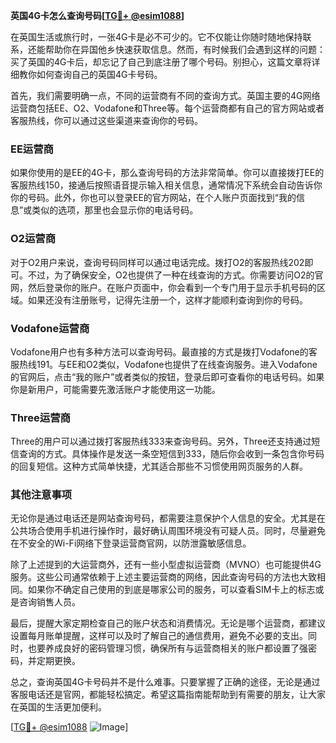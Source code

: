 **英国4G卡怎么查询号码[[TG💪+ @esim1088](https://t.me/s/esim1088)]**

在英国生活或旅行时，一张4G卡是必不可少的。它不仅能让你随时随地保持联系，还能帮助你在异国他乡快速获取信息。然而，有时候我们会遇到这样的问题：买了英国的4G卡后，却忘记了自己到底注册了哪个号码。别担心，这篇文章将详细教你如何查询自己的英国4G卡号码。

首先，我们需要明确一点，不同的运营商有不同的查询方式。英国主要的4G网络运营商包括EE、O2、Vodafone和Three等。每个运营商都有自己的官方网站或者客服热线，你可以通过这些渠道来查询你的号码。

### EE运营商

如果你使用的是EE的4G卡，那么查询号码的方法非常简单。你可以直接拨打EE的客服热线150，接通后按照语音提示输入相关信息，通常情况下系统会自动告诉你你的号码。此外，你也可以登录EE的官方网站，在个人账户页面找到“我的信息”或类似的选项，那里也会显示你的电话号码。

### O2运营商

对于O2用户来说，查询号码同样可以通过电话完成。拨打O2的客服热线202即可。不过，为了确保安全，O2也提供了一种在线查询的方式。你需要访问O2的官网，然后登录你的账户。在账户页面中，你会看到一个专门用于显示手机号码的区域。如果还没有注册账号，记得先注册一个，这样才能顺利查询到你的号码。

### Vodafone运营商

Vodafone用户也有多种方法可以查询号码。最直接的方式是拨打Vodafone的客服热线191。与EE和O2类似，Vodafone也提供了在线查询服务。进入Vodafone的官网后，点击“我的账户”或者类似的按钮，登录后即可查看你的电话号码。如果你是新用户，可能需要先激活账户才能使用这一功能。

### Three运营商

Three的用户可以通过拨打客服热线333来查询号码。另外，Three还支持通过短信查询的方式。具体操作是发送一条空短信到333，随后你会收到一条包含你号码的回复短信。这种方式简单快捷，尤其适合那些不习惯使用网页服务的人群。

### 其他注意事项

无论你是通过电话还是网站查询号码，都需要注意保护个人信息的安全。尤其是在公共场合使用手机进行操作时，最好确认周围环境没有可疑人员。同时，尽量避免在不安全的Wi-Fi网络下登录运营商官网，以防泄露敏感信息。

除了上述提到的大运营商外，还有一些小型虚拟运营商（MVNO）也可能提供4G服务。这些公司通常依赖于上述主要运营商的网络，因此查询号码的方法也大致相同。如果你不确定自己使用的到底是哪家公司的服务，可以查看SIM卡上的标志或是咨询销售人员。

最后，提醒大家定期检查自己的账户状态和消费情况。无论是哪个运营商，都建议设置每月账单提醒，这样可以及时了解自己的通信费用，避免不必要的支出。同时，也要养成良好的密码管理习惯，确保所有与运营商相关的账户都设置了强密码，并定期更换。

总之，查询英国4G卡号码并不是什么难事。只要掌握了正确的途径，无论是通过客服电话还是官网，都能轻松搞定。希望这篇指南能帮助到有需要的朋友，让大家在英国的生活更加便利。

[[TG💪+ @esim1088](https://t.me/s/esim1088) ![Image](https://i.postimg.cc/4NQfJmqS/Snipaste-2025-05-13-00-14-12.png)]